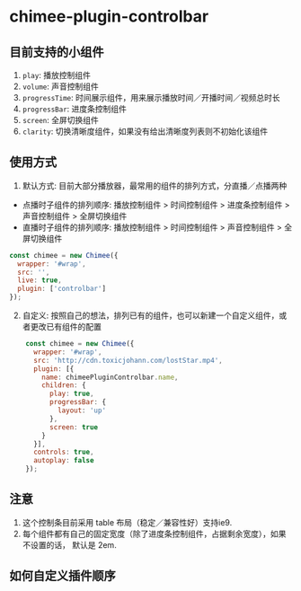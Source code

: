 # chimee-plugin-controlbar

## 目前支持的小组件

1. `play`: 播放控制组件
2. `volume`: 声音控制组件
3. `progressTime`: 时间展示组件，用来展示播放时间／开播时间／视频总时长
4. `progressBar`: 进度条控制组件
5. `screen`: 全屏切换组件
6.  `clarity`: 切换清晰度组件，如果没有给出清晰度列表则不初始化该组件

## 使用方式

1. 默认方式: 目前大部分播放器，最常用的组件的排列方式，分直播／点播两种
* 点播时子组件的排列顺序: 播放控制组件 > 时间控制组件 > 进度条控制组件 > 声音控制组件 > 全屏切换组件
* 直播时子组件的排列顺序: 播放控制组件 > 时间控制组件 > 声音控制组件 > 全屏切换组件

```javascript
const chimee = new Chimee({
  wrapper: '#wrap',
  src: '',
  live: true,
  plugin: ['controlbar']
});
```

2. 自定义: 按照自己的想法，排列已有的组件，也可以新建一个自定义组件，或者更改已有组件的配置

```javascript
    const chimee = new Chimee({
      wrapper: '#wrap',
      src: 'http://cdn.toxicjohann.com/lostStar.mp4',
      plugin: [{
        name: chimeePluginControlbar.name,
        children: {
          play: true,
          progressBar: {
            layout: 'up'
          },
          screen: true
        }
      }],
      controls: true,
      autoplay: false
    });
```


## 注意

1. 这个控制条目前采用 table 布局（稳定／兼容性好）支持ie9.
2. 每个组件都有自己的固定宽度（除了进度条控制组件，占据剩余宽度），如果不设置的话， 默认是 2em.

## 如何自定义插件顺序
